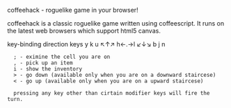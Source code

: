 coffeehack - roguelike game in your browser!

coffeehack is a classic roguelike game written using coffeescript.
It runs on the latest web browsers which support html5 canvas.

key-binding
      direction keys
      y k u
       ↖↑↗
      h←.→l
       ↙↓↘
      b j n
        
      ; - eximine the cell you are on
      , - pick up an item
      i - show the inventory
      > - go down (available only when you are on a downward staircese)
      < - go up (available only when you are on a upward staircese)

      pressing any key other than cirtain modifier keys will fire the turn.
